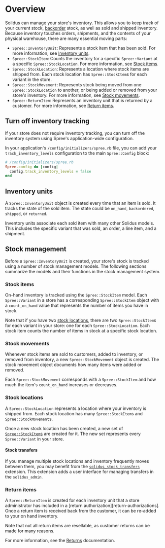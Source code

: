 # Overview

Solidus can manage your store's inventory. This allows you to keep track of your
current stock, [backorder][backorder] stock, as well as sold and shipped
inventory. Because inventory touches orders, shipments, and the contents of your
physical warehouse, there are many essential moving parts:

- `Spree::InventoryUnit`: Represents a stock item that has been sold. For more
  information, see [Inventory units](#inventory-units).
- `Spree::StockItem`: Counts the inventory for a specific `Spree::Variant` at a
  specific `Spree::StockLocation`. For more information, see [Stock
  items](#stock-items).
- `Spree::StockLocation`: Represents a location where stock items are shipped
  from. Each stock location has `Spree::StockItem`s for each variant in the
  store.
- `Spree::StockMovement`: Represents stock being moved from one
  `Spree::StockLocation` to another, or being  added or removed from your
  store's inventory. For more information, see [Stock
  movements](#stock-movements).
- `Spree::ReturnItem`: Represents an inventory unit that is returned by a
  customer.  For more information, see [Return items](#return-items).

[backorder]: https://www.investopedia.com/terms/b/backorder.asp

## Turn off inventory tracking

If your store does not require inventory tracking, you can turn off the
inventory system using Spree's application-wide configuration.

In your application's `/config/initializers/spree.rb` file, you can add your
`track_inventory_levels` configuration to the main `Spree::Config` block:

```ruby
# /config/initializers/spree.rb
Spree.config do |config|
  config.track_inventory_levels = false
end
```

## Inventory units

A `Spree::InventoryUnit` object is created every time that an item is sold. It
tracks the state of the sold item. The state could be `on_hand`, `backordered`,
`shipped`, or `returned`.

Inventory units associate each sold item with many other Solidus models. This
includes the specific variant that was sold, an order, a line item, and a
shipment.

<!--For more information, see the [Inventory units][inventory-units] article.-->

[inventory-units]: inventory-units.html

## Stock management

Before a `Spree::InventoryUnit` is created, your store's stock is tracked using
a number of stock management models. The following sections summarize the
models and their functions in the stock management system.

### Stock items

On-hand inventory is tracked using the `Spree::StockItem` model. Each
`Spree::Variant` in a store has a corresponding `Spree::StockItem` object with a
`count_on_hand` value that represents the number of items you have in stock.

Note that if you have two [stock locations](#stock-locations), there are two
`Spree::StockItem`s for each variant in your store: one for each
`Spree::StockLocation`. Each stock item counts the number of items in stock at a
specific stock location.

<!--For more information, see the [Stock items][stock-items] article.-->

[stock-items]: stock-items.html

### Stock movements

Whenever stock items are sold to customers, added to inventory, or removed from
inventory, a new `Spree::StockMovement` object is created. The stock movement
object documents how many items were added or removed.

Each `Spree::StockMovement` corresponds with a `Spree::StockItem` and how much
the item's `count_on_hand` increases or decreases.

<!--For more information, see the [Stock movements][stock-movements] article.-->

[stock-movements]: stock-movements.html

### Stock locations

A `Spree::StockLocation` represents a location where your inventory is shipped
from. Each stock location has many `Spree::StockItem`s and
`Spree::StockMovement`s.

Once a new stock location has been created, a new set of
[`Spree::StockItem`s](#stock-items) are created for it. The new set represents
every `Spree::Variant` in your store.

#### Stock transfers

If you manage multiple stock locations and inventory frequently moves between
them, you may benefit from the
[`solidus_stock_transfers`][solidus-stock-transfers] extension. This extension
adds a user interface for managing transfers in the `solidus_admin`.

[solidus-stock-transfers]: https://github.com/solidusio-contrib/solidus_stock_transfers

### Return items

<!-- TODO:
  For now, there is not dedicated article about return items.
-->

A `Spree::ReturnItem` is created for each inventory unit that a store
administrator has included in a [return authorization][return-authorizations].
Once a return item is received back from the customer, it can be re-added to
your on hand inventory.

Note that not all return items are resellable, as customer returns can be made
for many reasons.

For more information, see the [Returns][returns]
documentation.

[returns]: ../returns/overview.html
